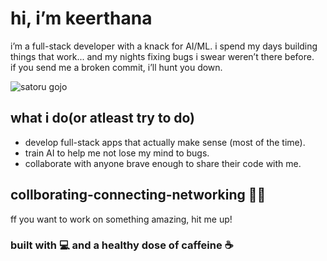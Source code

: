 # hi, i’m keerthana

i’m a full-stack developer with a knack for AI/ML. 
i spend my days building things that work... and my nights fixing bugs i swear weren’t there before.  
if you send me a broken commit, i’ll hunt you down.  

![satoru gojo](https://media1.tenor.com/m/9zIX6hEV6VIAAAAd/satoru-gojo.gif)

## what i do(or atleast try to do) 
- develop full-stack apps that actually make sense (most of the time).  
- train AI to help me not lose my mind to bugs.  
- collaborate with anyone brave enough to share their code with me.  

## collborating-connecting-networking 😮‍💨 
ff you want to work on something amazing, hit me up!

### built with 💻 and a healthy dose of caffeine ☕
